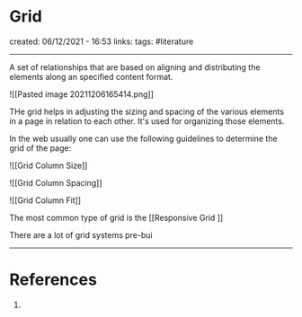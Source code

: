 # Grid
created: 06/12/2021 - 16:53
links:
tags: #literature 

---

A set of relationships that are based on aligning and distributing the elements along an specified content format.

![[Pasted image 20211206165414.png]]

THe grid helps in adjusting the sizing and spacing of the various elements in a page in relation to each other. It's used for organizing those elements.

In the web usually one can use the following guidelines to determine the grid of the page:

![[Grid Column Size]]

![[Grid Column Spacing]]

![[Grid Column Fit]]

The most common type of grid is the [[Responsive Grid ]]

There are a lot of grid systems pre-bui

---

# References
1. 